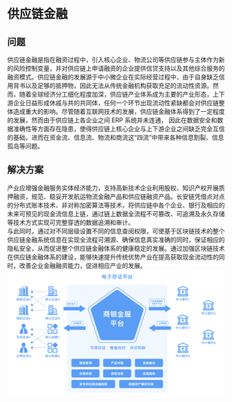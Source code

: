 # 供应链金融

## 问题

供应链金融是指在融资过程中，引入核心企业、物流公司等供应链参与主体作为新的风险控制变量，并对供应链上申请融资的企业提供信贷支持以及其他综合服务的融资模式。供应链金融的发展源于中小微企业在实际经营过程中，由于自身缺乏信用背书以及足够的抵押物，因此无法从传统金融机构获取充足的流动性资源。然而，随着全球经济分工细化程度加深，供应链产业体系成为主要的产业形态，上下游企业日益形成休戚与共的共同体，任何一个环节出现流动性紧缺都会对供应链整体造成重大的影响。尽管随着互联网技术的发展，供应链金融体系得到了一定程度的发展，然而由于供应链上各企业之间 ERP 系统并未连通， 因此在数据安全和数据准确性等方面存在隐患，使得供应链上核心企业与上下游企业之间缺乏完全互信的基础，进而在资金流、信息流、物流和商流这“四流”中带来各种信息割裂、信息孤岛等问题。

## 解决方案

产业应增强金融服务实体经济能力，支持高新技术企业利用股权、知识产权开展质押融资，规范、稳妥开发航运物流金融产品和供应链融资产品。长安链凭借点对点的分布式账本技术、非对称加密算法等技术，将供应链中各个企业、银行及相应的未来可预见的现金流信息上链，通过链上数据全流程不可篡改、可追溯及永久存储等技术方式实现可完整穿透的数据追溯和审计。
<br/>与此同时，通过对不同层级设置不同的信息查阅权限，可使基于区块链技术的整个供应链金融系统信息在实现全流程可溯源、确保信息真实准确的同时，保证相应的隐私安全，从而促进整个供应链金融体系的健康稳定的发展。通过加强区块链技术在供应链金融体系的建设，能够快速提升传统优势产业在提高获取现金流动性的同时，改善企业金融融资能力，促进相应产业的发展。
<img src="./docs/images/应用场景-供应链金融.png" />